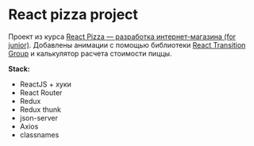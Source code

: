 # React pizza project

Проект из курса [React Pizza — разработка интернет-магазина (for junior)](https://www.youtube.com/watch?v=bziVFvq8cLQ&list=PL0FGkDGJQjJFMRmP7wZ771m1Nx-m2_qXq). 
Добавлены анимации с помощью библиотеки [React Transition Group](https://reactcommunity.org/react-transition-group/) и калькулятор расчета стоимости пиццы.

**Stack:**

- ReactJS + хуки
- React Router
- Redux
- Redux thunk
- json-server
- Axios
- classnames
